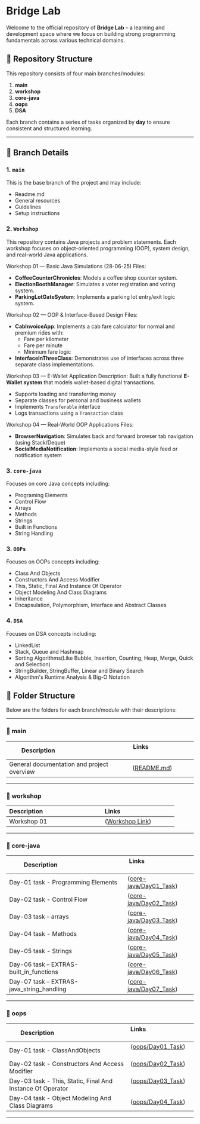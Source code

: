 # Bridge Lab

Welcome to the official repository of **Bridge Lab** – a learning and development space where we focus on building strong programming fundamentals across various technical domains.

## 📁 Repository Structure

This repository consists of four main branches/modules:

1. **main**
2. **workshop**
3. **core-java**
4. **oops**
5. **DSA**


Each branch contains a series of tasks organized by **day** to ensure consistent and structured learning.

---

## 📌 Branch Details

### 1. `main`
This is the base branch of the project and may include:
- Readme.md
- General resources
- Guidelines
- Setup instructions


### 2. `Workshop`
This repository contains Java projects and problem statements. Each workshop focuses on object-oriented programming (OOP), system design, and real-world Java applications.

Workshop 01 — Basic Java Simulations (28-06-25)
Files:
- **CoffeeCounterChronicles**: Models a coffee shop counter system.
- **ElectionBoothManager**: Simulates a voter registration and voting system.
- **ParkingLotGateSystem**: Implements a parking lot entry/exit logic system.

Workshop 02 — OOP & Interface-Based Design
Files:
- **CabInvoiceApp**: Implements a cab fare calculator for normal and premium rides with:
  - Fare per kilometer
  - Fare per minute
  - Minimum fare logic
- **InterfaceInThreeClass**: Demonstrates use of interfaces across three separate class implementations.

Workshop 03 — E-Wallet Application
Description:
Built a fully functional **E-Wallet system** that models wallet-based digital transactions.
- Supports loading and transferring money
- Separate classes for personal and business wallets
- Implements `Transferable` interface
- Logs transactions using a `Transaction` class

Workshop 04 — Real-World OOP Applications
Files:
- **BrowserNavigation**: Simulates back and forward browser tab navigation (using Stack/Deque)
- **SocialMediaNotification**: Implements a social media-style feed or notification system


### 3. `core-java`
Focuses on core Java concepts including:
- Programing Elements
- Control Flow
- Arrays
- Methods
- Strings
- Built in Functions
- String Handling

### 3. `OOPs`
Focuses on OOPs concepts including:
- Class And Objects
- Constructors And Access Modifier
- This, Static, Final And Instance Of Operator
- Object Modeling And Class Diagrams
- Inheritance
- Encapsulation, Polymorphism, Interface and Abstract Classes

### 4. `DSA`
Focuses on DSA concepts including:
- LinkedList
- Stack, Queue and Hashmap
- Sorting Algorithms(Like Bubble, Insertion, Counting, Heap, Merge, Quick and Selection)
- StringBuilder, StringBuffer, Linear and Binary Search
- Algorithm's Runtime Analysis & Big-O Notation

## 📁 Folder Structure

Below are the folders for each branch/module with their descriptions:

---

### 🔹 main

| Description                                      | Links                               |
|--------------------------------------------------|-------------------------------------|
| General documentation and project overview       | ([README.md](https://github.com/sakshi26tangar/BridgeLabz-SIPP-Training/tree/main))|

---

### 🔹 workshop

| Description                                   | Links                                  |
|-----------------------------------------------|---------------------------------------|
| Workshop 01             | ([Workshop Link](https://github.com/sakshi26tangar/BridgeLabz-SIPP-Training/tree/Workshop/Workshop_01(28-06-25)))   |

---

### 🔹 core-java

| Description                                | Links                               |
|--------------------------------------------|------------------------------------|
|Day-01 task - Programming Elements | ([core-java/Day01_Task](https://github.com/sakshi26tangar/BridgeLabz-SIPP-Training/tree/core-java/Day-01_ProgrammingElements)) |
| Day-02 task - Control Flow           | ([core-java/Day02_Task](https://github.com/sakshi26tangar/BridgeLabz-SIPP-Training/tree/core-java/Day-02_ControlFlow)) |
| Day-03 task – arrays      | ([core-java/Day03_Task](https://github.com/sakshi26tangar/BridgeLabz-SIPP-Training/tree/core-java/Day-03_Arrays)) |
|Day-04 task -  Methods | ([core-java/Day04_Task](https://github.com/sakshi26tangar/BridgeLabz-SIPP-Training/tree/core-java/Day-04_Methods)) |
| Day-05 task - Strings         | ([core-java/Day05_Task](https://github.com/sakshi26tangar/BridgeLabz-SIPP-Training/tree/core-java/Day-05_Strings)) |
| Day-06 task – EXTRAS-built_in_functions      | ([core-java/Day06_Task](https://github.com/sakshi26tangar/BridgeLabz-SIPP-Training/tree/core-java/EXTRAS-built_in_functions)) |
|  Day-07 task – EXTRAS-java_string_handling      | ([core-java/Day07_Task](https://github.com/sakshi26tangar/BridgeLabz-SIPP-Training/tree/core-java/EXTRAS-java_string_handling)) |

---

### 🔹 oops

| Description                                     | Links                               |
|-------------------------------------------------|------------------------------------|
| Day-01 task - ClassAndObjects   | ([oops/Day01_Task](https://github.com/sakshi26tangar/BridgeLabz-SIPP-Training/tree/OOPs/Day-01_ClassAndObjects))     |
| Day-02 task - Constructors And Access Modifier  | ([oops/Day02_Task](https://github.com/sakshi26tangar/BridgeLabz-SIPP-Training/tree/OOPs/Day-02_ConstructorsAndAccessModifier))     |
| Day-03 task - This, Static, Final And Instance Of Operator  | ([oops/Day03_Task](https://github.com/sakshi26tangar/BridgeLabz-SIPP-Training/tree/OOPs/Day-03_Day-03_This-Static-Final-InstanceOfOperator))     |
| Day-04 task - Object Modeling And Class Diagrams       | ([oops/Day04_Task](https://github.com/sakshi26tangar/BridgeLabz-SIPP-Training/tree/OOPs/Day-04_ObjectModeling-And-ClassDiagrams/Object%20modeling)) |

---
